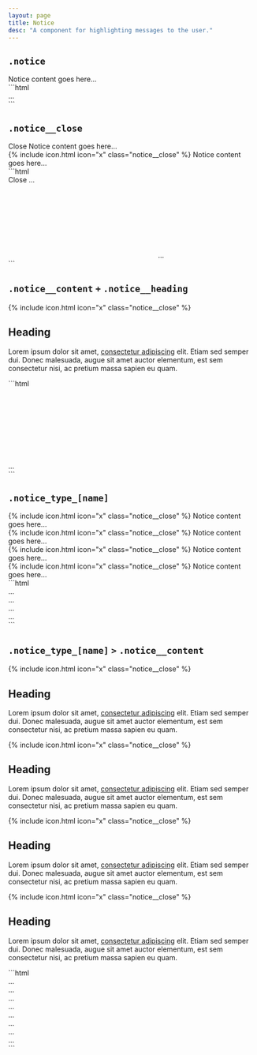 ```yaml
---
layout: page
title: Notice
desc: "A component for highlighting messages to the user."
---
```


## `.notice`

<div class="demo grid grid_md">
  <div class="demo__render grid__item">
    <div class="notice">
      Notice content goes here...
    </div>
  </div>
  <div class="grid__item size_6">
  <div class="demo__code" markdown="1">
```html
<div class="notice">
  ...
</div>
```
  </div>
  </div>
</div>

## `.notice__close`

<div class="demo grid grid_md">
  <div class="demo__render grid__item spacing">
    <div class="notice">
      <span class="notice__close">Close</span>
      Notice content goes here...
    </div>
    <div class="notice">
      {% include icon.html icon="x" class="notice__close" %}
      Notice content goes here...
    </div>
  </div>
  <div class="grid__item size_6">
  <div class="demo__code" markdown="1">
```html
<div class="notice">
  <span class="notice__close">Close</span>
  ...
</div>

<div class="notice">
  <svg role="img" class="notice__close icon">
    <use xlink:href="#x"></use>
  </svg>
  ...
</div>
```
  </div>
  </div>
</div>

## `.notice__content` `+` `.notice__heading`

<div class="demo grid grid_md">
  <div class="demo__render grid__item">
    <div class="notice">
      {% include icon.html icon="x" class="notice__close" %}
      <div class="notice__content">
        <h2 class="notice__heading">Heading</h2>
        <p>Lorem ipsum dolor sit amet, <a href="#">consectetur adipiscing</a> elit. Etiam sed semper dui. Donec malesuada, augue sit amet auctor elementum, est sem consectetur nisi, ac pretium massa sapien eu quam.</p>
      </div>
    </div>
  </div>
  <div class="grid__item size_6">
  <div class="demo__code" markdown="1">
```html
<div class="notice">
  <svg role="img" class="notice__close icon">
    <use xlink:href="#x"></use>
  </svg>
  <div class="notice__content">
    ...
  </div>
</div>
```
  </div>
  </div>
</div>

## `.notice_type_[name]`

<div class="demo grid grid_md">
  <div class="demo__render grid__item spacing">
    <div class="notice notice_type_info">
      {% include icon.html icon="x" class="notice__close" %}
      Notice content goes here...
    </div>
    <div class="notice notice_type_success">
      {% include icon.html icon="x" class="notice__close" %}
      Notice content goes here...
    </div>
    <div class="notice notice_type_caution">
      {% include icon.html icon="x" class="notice__close" %}
      Notice content goes here...
    </div>
    <div class="notice notice_type_danger">
      {% include icon.html icon="x" class="notice__close" %}
      Notice content goes here...
    </div>
  </div>
  <div class="grid__item size_6">
  <div class="demo__code" markdown="1">
```html
<div class="notice notice_type_info">
  ...
</div>

<div class="notice notice_type_success">
  ...
</div>

<div class="notice notice_type_caution">
  ...
</div>

<div class="notice notice_type_danger">
  ...
</div>
```
  </div>
  </div>
</div>

## `.notice_type_[name]` `>` `.notice__content`

<div class="demo grid grid_md">
  <div class="demo__render grid__item spacing">
    <div class="notice notice_type_info">
      {% include icon.html icon="x" class="notice__close" %}
      <div class="notice__content">
        <h2 class="notice__heading">Heading</h2>
        <p>Lorem ipsum dolor sit amet, <a href="#">consectetur adipiscing</a> elit. Etiam sed semper dui. Donec malesuada, augue sit amet auctor elementum, est sem consectetur nisi, ac pretium massa sapien eu quam.</p>
      </div>
    </div>
    <div class="notice notice_type_success">
      {% include icon.html icon="x" class="notice__close" %}
      <div class="notice__content">
        <h2 class="notice__heading">Heading</h2>
        <p>Lorem ipsum dolor sit amet, <a href="#">consectetur adipiscing</a> elit. Etiam sed semper dui. Donec malesuada, augue sit amet auctor elementum, est sem consectetur nisi, ac pretium massa sapien eu quam.</p>
      </div>
    </div>
    <div class="notice notice_type_caution">
      {% include icon.html icon="x" class="notice__close" %}
      <div class="notice__content">
        <h2 class="notice__heading">Heading</h2>
        <p>Lorem ipsum dolor sit amet, <a href="#">consectetur adipiscing</a> elit. Etiam sed semper dui. Donec malesuada, augue sit amet auctor elementum, est sem consectetur nisi, ac pretium massa sapien eu quam.</p>
      </div>
    </div>
    <div class="notice notice_type_danger">
      {% include icon.html icon="x" class="notice__close" %}
      <div class="notice__content">
        <h2 class="notice__heading">Heading</h2>
        <p>Lorem ipsum dolor sit amet, <a href="#">consectetur adipiscing</a> elit. Etiam sed semper dui. Donec malesuada, augue sit amet auctor elementum, est sem consectetur nisi, ac pretium massa sapien eu quam.</p>
      </div>
    </div>
  </div>
  <div class="grid__item size_6">
  <div class="demo__code" markdown="1">
```html
<div class="notice notice_type_info">
  <span class="notice__close">
    ...
  </span>
  <div class="notice__content">
    ...
  </div>
</div>

<div class="notice notice_type_success">
  <span class="notice__close">
    ...
  </span>
  <div class="notice__content">
    ...
  </div>
</div>

<div class="notice notice_type_caution">
  <span class="notice__close">
    ...
  </span>
  <div class="notice__content">
    ...
  </div>
</div>

<div class="notice notice_type_danger">
  <span class="notice__close">
    ...
  </span>
  <div class="notice__content">
    ...
  </div>
</div>
```
  </div>
  </div>
</div>

